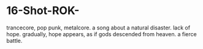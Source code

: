 # 16-Shot-ROK-
trancecore, pop punk, metalcore. a song about a natural disaster. lack of hope. gradually, hope appears, as if gods descended from heaven. a fierce battle.
